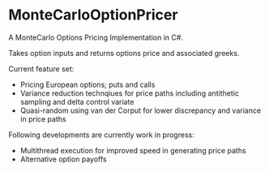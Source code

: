 # MonteCarloOptionPricer
A MonteCarlo Options Pricing Implementation in C#.

Takes option inputs and returns options price and associated greeks. 

Current feature set:
- Pricing European options; puts and calls
- Variance reduction technqiues for price paths including antithetic sampling and delta control variate
- Quasi-random using van der Corput for lower discrepancy and variance in price paths


Following developments are currently work in progress:
- Multithread execution for improved speed in generating price paths
- Alternative option payoffs 
